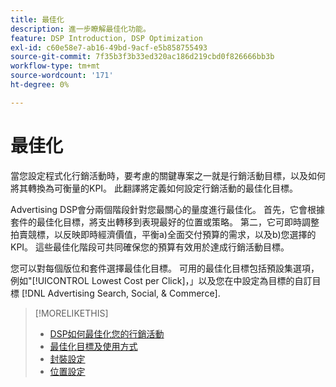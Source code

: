```yaml
---
title: 最佳化
description: 進一步瞭解最佳化功能。
feature: DSP Introduction, DSP Optimization
exl-id: c60e58e7-ab16-49bd-9acf-e5b858755493
source-git-commit: 7f35b3f3b33ed320ac186d219cbd0f826666bb3b
workflow-type: tm+mt
source-wordcount: '171'
ht-degree: 0%

---
```


# 最佳化

當您設定程式化行銷活動時，要考慮的關鍵專案之一就是行銷活動目標，以及如何將其轉換為可衡量的KPI。 此翻譯將定義如何設定行銷活動的最佳化目標。

Advertising DSP會分兩個階段針對您最關心的量度進行最佳化。 首先，它會根據套件的最佳化目標，將支出轉移到表現最好的位置或策略。 第二，它可即時調整拍賣競標，以反映即時經濟價值，平衡a)全面交付預算的需求，以及b)您選擇的KPI。 這些最佳化階段可共同確保您的預算有效用於達成行銷活動目標。

您可以對每個版位和套件選擇最佳化目標。 可用的最佳化目標包括預設集選項，例如&quot;[!UICONTROL Lowest Cost per Click]，」以及您在中設定為目標的自訂目標 [!DNL Advertising Search, Social, & Commerce].

>[!MORELIKETHIS]
>
> * [DSP如何最佳化您的行銷活動](/help/dsp/optimization/optimization-how-dsp-optimizes-campaigns.md)
>* [最佳化目標及使用方式](/help/dsp/optimization/optimization-goals.md)
>* [封裝設定](/help/dsp/campaign-management/packages/package-settings.md)
>* [位置設定](/help/dsp/campaign-management/placements/placement-settings.md)


